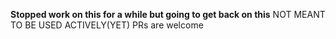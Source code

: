 **Stopped work on this for a while but going to get back on this**
NOT MEANT TO BE USED ACTIVELY(YET)
PRs are welcome
